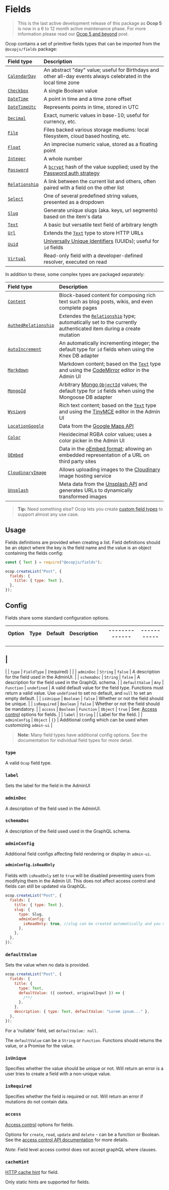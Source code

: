 <!--[meta]
section: api
title: Fields
order: 3
[meta]-->

# Fields

> This is the last active development release of this package as **Ocop 5** is
> now in a 6 to 12 month active maintenance phase. For more information please
> read our [Ocop 5 and beyond](https://github.com/ocop-vn/ocopissues/21) post.

Ocop contains a set of primitive fields types that can be imported from the
`@ocopjs/fields` package:

| Field type                                                          | Description                                                                                                                                            |
| :------------------------------------------------------------------ | :----------------------------------------------------------------------------------------------------------------------------------------------------- |
| [`CalendarDay`](/packages/fields/src/types/CalendarDay/README.md)   | An abstract "day" value; useful for Birthdays and other all-day events always celebrated in the local time zone                                        |
| [`Checkbox`](/packages/fields/src/types/Checkbox/README.md)         | A single Boolean value                                                                                                                                 |
| [`DateTime`](/packages/fields/src/types/DateTime/README.md)         | A point in time and a time zone offset                                                                                                                 |
| [`DateTimeUtc`](/packages/fields/src/types/DateTimeUtc/README.md)   | Represents points in time, stored in UTC                                                                                                               |
| [`Decimal`](/packages/fields/src/types/Decimal/README.md)           | Exact, numeric values in base-10; useful for currency, etc.                                                                                            |
| [`File`](/packages/fields/src/types/File/README.md)                 | Files backed various storage mediums: local filesystem, cloud based hosting, etc.                                                                      |
| [`Float`](/packages/fields/src/types/Float/README.md)               | An imprecise numeric value, stored as a floating point                                                                                                 |
| [`Integer`](/packages/fields/src/types/Integer/README.md)           | A whole number                                                                                                                                         |
| [`Password`](/packages/fields/src/types/Password/README.md)         | A [`bcrypt`](https://en.wikipedia.org/wiki/Bcrypt) hash of the value supplied; used by the [Password auth strategy](/packages/auth-password/README.md) |
| [`Relationship`](/packages/fields/src/types/Relationship/README.md) | A link between the current list and others, often paired with a field on the other list                                                                |
| [`Select`](/packages/fields/src/types/Select/README.md)             | One of several predefined string values, presented as a dropdown                                                                                       |
| [`Slug`](/packages/fields/src/types/Slug/README.md)                 | Generate unique slugs (aka. keys, url segments) based on the item's data                                                                               |
| [`Text`](/packages/fields/src/types/Text/README.md)                 | A basic but versatile text field of arbitrary length                                                                                                   |
| [`Url`](/packages/fields/src/types/Url/README.md)                   | Extends the [`Text`](/packages/fields/src/types/Text/README.md) type to store HTTP URLs                                                                |
| [`Uuid`](/packages/fields/src/types/Uuid/README.md)                 | [Universally Unique Identifiers](https://en.wikipedia.org/wiki/Universally_unique_identifier) (UUIDs); useful for `id` fields                          |
| [`Virtual`](/packages/fields/src/types/Virtual/README.md)           | Read-only field with a developer-defined resolver, executed on read                                                                                    |

In addition to these, some complex types are packaged separately:

| Field type                                                             | Description                                                                                                                                                           |
| :--------------------------------------------------------------------- | :-------------------------------------------------------------------------------------------------------------------------------------------------------------------- |
| [`Content`](/packages/fields-content/README.md)                        | Block-based content for composing rich text such as blog posts, wikis, and even complete pages                                                                        |
| [`AuthedRelationship`](/packages/fields-authed-relationship/README.md) | Extendes the [`Relationship`](/packages/fields/src/types/Relationship/README.md) type; automatically set to the currently authenticated item during a create mutation |
| [`AutoIncrement`](/packages/fields-auto-increment/README.md)           | An automatically incrementing integer; the default type for `id` fields when using the Knex DB adapter                                                                |
| [`Markdown`](/packages/fields-markdown/README.md)                      | Markdown content; based on the [`Text`](/packages/fields/src/types/Text/README.md) type and using the [CodeMirror](https://codemirror.net/) editor in the Admin UI    |
| [`MongoId`](/packages/fields-mongoid/README.md)                        | Arbitrary [Mongo `ObjectId`](https://docs.mongodb.com/manual/reference/method/ObjectId/) values; the default type for `id` fields when using the Mongoose DB adapter  |
| [`Wysiwyg`](/packages/fields-wysiwyg-tinymce/README.md)                | Rich text content; based on the [`Text`](/packages/fields/src/types/Text/README.md) type and using the [TinyMCE](https://www.tiny.cloud/) editor in the Admin UI      |
| [`LocationGoogle`](/packages/fields-location-google/README.md)         | Data from the [Google Maps API](https://developers.google.com/maps/documentation/javascript/reference)                                                                |
| [`Color`](/packages/fields-color/README.md)                            | Hexidecimal RGBA color values; uses a color picker in the Admin UI                                                                                                    |
| [`OEmbed`](/packages/fields-oembed/README.md)                          | Data in the [oEmbed format](https://oembed.com/); allowing an embedded representation of a URL on third party sites                                                   |
| [`CloudinaryImage`](/packages/fields-cloudinary-image/README.md)       | Allows uploading images to the [Cloudinary](https://cloudinary.com/) image hosting service                                                                            |
| [`Unsplash`](/packages/fields-unsplash/README.md)                      | Meta data from the [Unsplash API](https://unsplash.com/developers) and generates URLs to dynamically transformed images                                               |

> **Tip:** Need something else? Ocop lets you create
> [custom field types](/docs/guides/custom-field-types.md) to support almost any
> use case.

## Usage

Fields definitions are provided when creating a list. Field definitions should
be an object where the key is the field name and the value is an object
containing the fields config:

```javascript
const { Text } = require("@ocopjs/fields");

ocop.createList("Post", {
  fields: {
    title: { type: Text },
  },
});
```

## Config

Fields share some standard configuration options.

| Option | Type | Default | Description |     | -------------- | ----------- |
| ------ | ---- | ------- | ----------- | --- | -------------- | ----------- |

---

## |

| | `type` | `FieldType` | (required) | | | `adminDoc` | `String` | `false` | A
description for the field used in the AdminUI. | | `schemaDoc` | `String` |
`false` | A description for the field used in the GraphQL schema. | |
`defaultValue` | `Any` | `Function` | `undefined` | A valid default value for
the field type. Functions must return a valid value. Use `undefined` to set no
default, and `null` to set an empty default. | | `isUnique` | `Boolean` |
`false` | Whether or not the field should be unique. | | `isRequired` |
`Boolean` | `false` | Whether or not the field should be mandatory. | | `access`
| `Boolean` | `Function` | `Object` | `true` | See:
[Access control](https://ocop.vn/guides/access-control) options for fields. | |
`label` | `String` | | Label for the field. | | `adminConfig` | `Object` | `{}`
| Additional config which can be used when customizing `admin-ui` |

> **Note:** Many field types have additional config options. See the
> documentation for individual field types for more detail.

### `type`

A valid `Ocop` field type.

### `label`

Sets the label for the field in the AdminUI

### `adminDoc`

A description of the field used in the AdminUI.

### `schemaDoc`

A description of the field used used in the GraphQL schema.

### `adminConfig`

Additional field configs affecting field rendering or display in `admin-ui`.

#### `adminConfig.isReadOnly`

Fields with `isReadOnly` set to `true` will be disabled preventing users from
modifying them in the Admin UI. This does not affect access control and fields
can still be updated via GraphQL.

```javascript
ocop.createList("Post", {
  fields: {
    title: { type: Text },
    slug: {
      type: Slug,
      adminConfig: {
        isReadOnly: true, //slug can be created automatically and you may want to show this as read only
      },
    },
  },
});
```

### `defaultValue`

Sets the value when no data is provided.

```javascript
ocop.createList("Post", {
  fields: {
    title: {
      type: Text,
      defaultValue: ({ context, originalInput }) => {
        /**/
      },
    },
    description: { type: Text, defaultValue: "Lorem ipsum..." },
  },
});
```

For a 'nullable' field, set `defaultValue: null`.

The `defaultValue` can be a `String` or `Function`. Functions should returns the
value, or a Promise for the value.

### `isUnique`

Specifies whether the value should be unique or not. Will return an error is a
user tries to create a field with a non-unique value.

### `isRequired`

Specifies whether the field is required or not. Will return an error if
mutations do not contain data.

### `access`

[Access control](https://ocop.vn/guides/access-control) options for fields.

Options for `create`, `read`, `update` and `delete` - can be a function or
Boolean. See the
[access control API documentation](https://ocop.vn/api/access-control) for more
details.

_Note_: Field level access control does not accept graphQL where clauses.

### `cacheHint`

[HTTP cache hint](https://ocop.vn/api/create-list#cacheHint) for field.

Only static hints are supported for fields.
